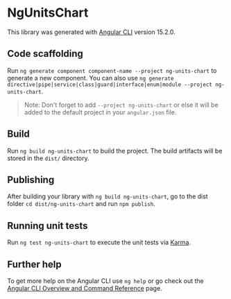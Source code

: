 # NgUnitsChart

This library was generated with [Angular CLI](https://github.com/angular/angular-cli) version 15.2.0.

## Code scaffolding

Run `ng generate component component-name --project ng-units-chart` to generate a new component. You can also use `ng generate directive|pipe|service|class|guard|interface|enum|module --project ng-units-chart`.
> Note: Don't forget to add `--project ng-units-chart` or else it will be added to the default project in your `angular.json` file. 

## Build

Run `ng build ng-units-chart` to build the project. The build artifacts will be stored in the `dist/` directory.

## Publishing

After building your library with `ng build ng-units-chart`, go to the dist folder `cd dist/ng-units-chart` and run `npm publish`.

## Running unit tests

Run `ng test ng-units-chart` to execute the unit tests via [Karma](https://karma-runner.github.io).

## Further help

To get more help on the Angular CLI use `ng help` or go check out the [Angular CLI Overview and Command Reference](https://angular.io/cli) page.
